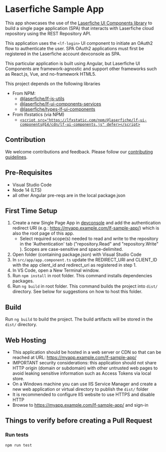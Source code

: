# Laserfiche Sample App

This app showcases the use of the [Laserfiche UI Components library](https://developer.laserfiche.com) to build a single page application (SPA) that interacts with Laserfiche cloud repository using the REST Repository API.

This application uses the `<lf-login>` UI component to initiate an OAuth2 flow to authenticate the user. SPA OAuth2 applications must first be registered in the Laserfiche account devconsole as SPA.

This particular application is built using Angular, but Laserfiche UI Components are framework-agnostic and support other frameworks such as React.js, Vue, and no-framework HTML5.

This project depends on the following libraries

- From NPM:
  - [@laserfiche/lf-js-utils](https://www.npmjs.com/package/@laserfiche/lf-js-utils)
  - [@laserfiche/lf-ui-components-services](https://www.npmjs.com/package/@laserfiche/lf-ui-components-services)
  - [@laserfiche/types-lf-ui-components](https://www.npmjs.com/package/@laserfiche/types-lf-ui-components)
- From lfxstatics (via NPM)
  - [`<script src="https://lfxstatic.com/npm/@laserfiche/lf-ui-components@14/cdn/lf-ui-components.js" defer></script>`](https://lfxstatic.com/npm/@laserfiche/lf-ui-components@14/cdn/lf-ui-components.js)

## Contribution

We welcome contributions and feedback. Please follow our [contributing guidelines](./CONTRIBUTING.md).

## Pre-Requisites

- Visual Studio Code
- Node 14 (LTS)
- all other Angular pre-reqs are in the local package.json

## First Time Setup

1. Create a new Single Page App in [devconsole](https://app.laserfiche.com/devconsole/apps) and add the authentication redirect URI (e.g.: <https://myapp.example.com/lf-sample-app/>) which is also the root page of this app.
   - Select required scope(s) needed to read and write to the repository in the 'Authentication' tab ("repository.Read" and "repository.Write" ). Scopes are case-sensitive and space-delimited. 
2. Open folder (containing package.json) with Visual Studio Code
3. In `src/app/app.component.ts` update the REDIRECT_URI and CLIENT_ID with the app client_id and redirect_uri as registered in step 1.
4. In VS Code, open a New Terminal window.
5. Run `npm install` in root folder. This command installs dependencies packages.
6. Run `ng build` in root folder. This command builds the project into `dist/` directory. See below for suggestions on how to host this folder.

## Build

Run `ng build` to build the project. The build artifacts will be stored in the `dist/` directory.

## Web Hosting

- This application should be hosted in a web server or CDN so that can be reached at URL: <https://myapp.example.com/lf-sample-app/>
- IMPORTANT security considerations: this application should not share HTTP origin (domain or subdomain) with other untrusted web pages to avoid leaking sensitive information such as Access Tokens via local store.
- On a Windows machine you can use IIS Service Manager and create a new web application or virtual directory to publish the `dist/` folder
- It is recommended to configure IIS website to use HTTPS and disable HTTP
- Browse to <https://myapp.example.com/lf-sample-app/> and sign-in

## Things to verify before creating a Pull Request

### Run tests

```sh
npm run test
```
